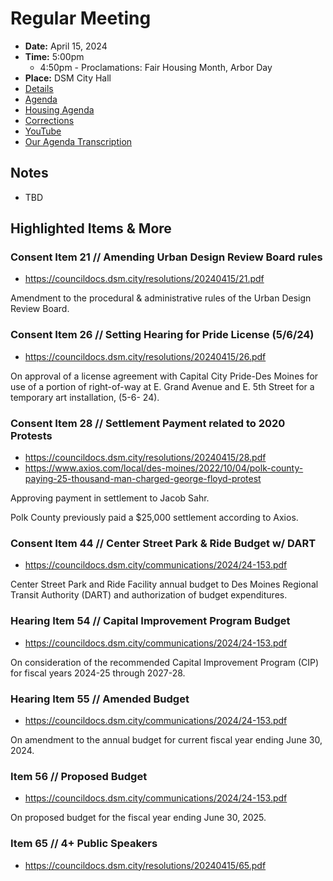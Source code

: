 # Regular Meeting

- **Date:** April 15, 2024
- **Time:** 5:00pm
    - 4:50pm - Proclamations: Fair Housing Month, Arbor Day 
- **Place:** DSM City Hall
- [Details](https://www.dsm.city/citycouncil_detail_T60_R2832.php)
- [Agenda](https://councildocs.dsm.city/agendas/ag20240415.pdf)
- [Housing Agenda](https://councildocs.dsm.city/agendas/mg20240415.pdf)
- [Corrections](https://councildocs.dsm.city/corrections/20240415%20CAP.pdf)
- [YouTube](https://youtube.com/live/Bx8aHrfwqgY)
- [Our Agenda Transcription](#/view/agenda~2024~transcription~04-15_RM)

## Notes

- TBD

## Highlighted Items & More

### Consent Item 21 // Amending Urban Design Review Board rules

- https://councildocs.dsm.city/resolutions/20240415/21.pdf

Amendment to the procedural & administrative rules of the Urban Design Review Board.

### Consent Item 26 // Setting Hearing for Pride License (5/6/24)

- https://councildocs.dsm.city/resolutions/20240415/26.pdf

On approval of a license agreement with Capital City Pride-Des Moines for use of a portion of right-of-way at E. Grand Avenue and E. 5th Street for a temporary art installation, (5-6- 24). 

### Consent Item 28 // Settlement Payment related to 2020 Protests

- https://councildocs.dsm.city/resolutions/20240415/28.pdf
- https://www.axios.com/local/des-moines/2022/10/04/polk-county-paying-25-thousand-man-charged-george-floyd-protest

Approving payment in settlement to Jacob Sahr.

Polk County previously paid a $25,000 settlement according to Axios.

### Consent Item 44 // Center Street Park & Ride Budget w/ DART

- https://councildocs.dsm.city/communications/2024/24-153.pdf

Center Street Park and Ride Facility annual budget to Des Moines Regional Transit Authority (DART) and authorization of budget expenditures. 

### Hearing Item 54 // Capital Improvement Program Budget

- https://councildocs.dsm.city/communications/2024/24-153.pdf

On consideration of the recommended Capital Improvement Program (CIP) for fiscal years 2024-25 through 2027-28. 

### Hearing Item 55 // Amended Budget

- https://councildocs.dsm.city/communications/2024/24-153.pdf

On amendment to the annual budget for current fiscal year ending June 30, 2024.

### Item 56 // Proposed Budget

- https://councildocs.dsm.city/communications/2024/24-153.pdf

On proposed budget for the fiscal year ending June 30, 2025.

### Item 65 // 4+ Public Speakers

- https://councildocs.dsm.city/resolutions/20240415/65.pdf
